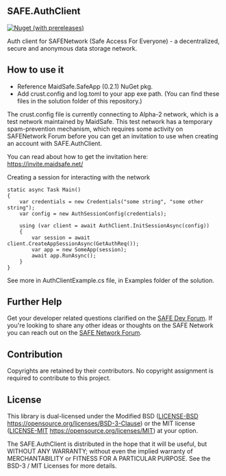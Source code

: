 ## SAFE.AuthClient

[![Nuget (with prereleases)](https://img.shields.io/nuget/vpre/SAFE.AuthClient.svg)](https://www.nuget.org/packages/SAFE.AuthClient)

Auth client for SAFENetwork (Safe Access For Everyone) - a decentralized, secure and anonymous data storage network.

## How to use it

- Reference MaidSafe.SafeApp (0.2.1) NuGet pkg.
- Add crust.config and log.toml to your app exe path.
(You can find these files in the solution folder of this repository.)

The crust.config file is currently connecting to Alpha-2 network, which is a test network maintained by MaidSafe.
This test network has a temporary spam-prevention mechanism, which requires some activity 
on SAFENetwork Forum before you can get an invitation to use when creating an account with SAFE.AuthClient.

You can read about how to get the invitation here: https://invite.maidsafe.net/

Creating a session for interacting with the network

    static async Task Main()
    {
        var credentials = new Credentials("some string", "some other string");
        var config = new AuthSessionConfig(credentials);

        using (var client = await AuthClient.InitSessionAsync(config))
        {
            var session = await client.CreateAppSessionAsync(GetAuthReq());
            var app = new SomeApp(session);
            await app.RunAsync();
        }
    }

See more in AuthClientExample.cs file, in Examples folder of the solution.

## Further Help

Get your developer related questions clarified on the [SAFE Dev Forum](https://forum.safedev.org/). If you're looking to share any other ideas or thoughts on the SAFE Network you can reach out on the [SAFE Network Forum](https://safenetforum.org/).


## Contribution

Copyrights are retained by their contributors. No copyright assignment is required to contribute to this project.


## License

This library is dual-licensed under the Modified BSD ([LICENSE-BSD](LICENSE-BSD) https://opensource.org/licenses/BSD-3-Clause) or the MIT license ([LICENSE-MIT](LICENSE-MIT) https://opensource.org/licenses/MIT) at your option.

The SAFE.AuthClient is distributed in the hope that it will be useful, but WITHOUT ANY WARRANTY; without even the implied warranty of MERCHANTABILITY or FITNESS FOR A PARTICULAR PURPOSE. See the BSD-3 / MIT Licenses for more details.
